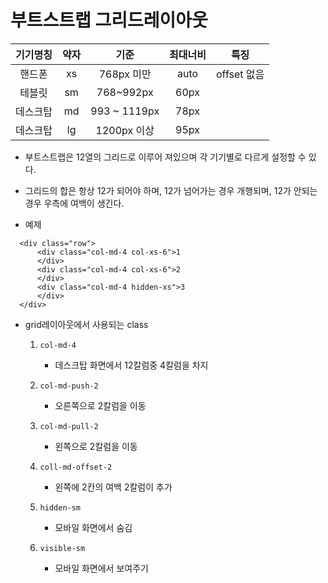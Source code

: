 # 부트스트랩 그리드레이아웃

| 기기명칭 	| 약자 	|     기준     	| 최대너비 	|     특징    	|
|:--------:	|:----:	|:------------:	|:--------:	|:-----------:	|
|  핸드폰  	|  xs  	|  768px 미만  	|   auto   	| offset 없음 	|
|  테블릿  	|  sm  	|   768~992px  	|   60px   	|             	|
| 데스크탑 	|  md  	| 993 ~ 1119px 	|   78px   	|             	|
| 데스크탑 	|  lg  	|  1200px 이상 	|   95px   	|             	|

* 부트스트랩은 12열의 그리드로 이루어 져있으며 각 기기별로 다르게 설정할 수 있다.
* 그리드의 합은 항상 12가 되어야 하며, 12가 넘어가는 경우 개행되며, 12가 안되는 경우 우측에 여백이 생긴다.

* 예제

```
  <div class="row">
      <div class="col-md-4 col-xs-6">1
      </div>
      <div class="col-md-4 col-xs-6">2
      </div>
      <div class="col-md-4 hidden-xs">3
      </div>
  </div>
```

* grid레이아웃에서 사용되는 class
    1) `col-md-4`
        * 데스크탑 화면에서 12칼럼중 4칼럼을 차지

    2) `col-md-push-2`
        * 오른쪽으로 2칼럼을 이동

    3) `col-md-pull-2`
        * 왼쪽으로 2칼럼을 이동

    4) `coll-md-offset-2`
        * 왼쪽에 2칸의 여백 2칼럼이 추가

    5) `hidden-sm`
        * 모바일 화면에서 숨김

    6) `visible-sm`
        * 모바일 화면에서 보여주기

